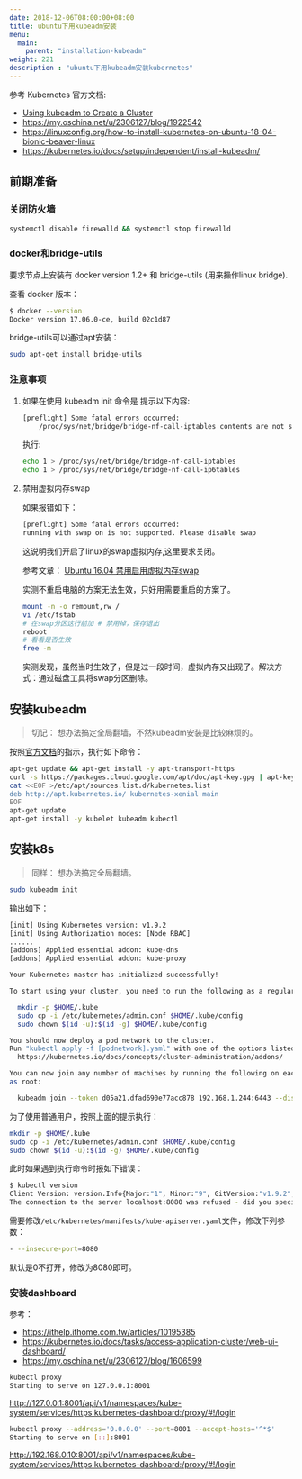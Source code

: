 ```yaml
---
date: 2018-12-06T08:00:00+08:00
title: ubuntu下用kubeadm安装
menu:
  main:
    parent: "installation-kubeadm"
weight: 221
description : "ubuntu下用kubeadm安装kubernetes"
---
```


参考 Kubernetes 官方文档:

- [Using kubeadm to Create a Cluster](https://kubernetes.io/docs/setup/independent/create-cluster-kubeadm/)
- https://my.oschina.net/u/2306127/blog/1922542
- https://linuxconfig.org/how-to-install-kubernetes-on-ubuntu-18-04-bionic-beaver-linux
- https://kubernetes.io/docs/setup/independent/install-kubeadm/

## 前期准备

### 关闭防火墙
```bash
systemctl disable firewalld && systemctl stop firewalld
```

### docker和bridge-utils

要求节点上安装有 docker version 1.2+ 和 bridge-utils (用来操作linux bridge).

查看 docker 版本：

```bash
$ docker --version
Docker version 17.06.0-ce, build 02c1d87
```

bridge-utils可以通过apt安装：

```bash
sudo apt-get install bridge-utils
```

### 注意事项

1. 如果在使用 kubeadm init 命令是 提示以下内容:

    ```bash
    [preflight] Some fatal errors occurred:
        /proc/sys/net/bridge/bridge-nf-call-iptables contents are not set to 1
    ```

    执行:
    ```bash
    echo 1 > /proc/sys/net/bridge/bridge-nf-call-iptables
    echo 1 > /proc/sys/net/bridge/bridge-nf-call-ip6tables
    ```

1. 禁用虚拟内存swap

	如果报错如下：

	```bash
    [preflight] Some fatal errors occurred:
	running with swap on is not supported. Please disable swap
	```

	这说明我们开启了linux的swap虚拟内存,这里要求关闭。

    参考文章： [Ubuntu 16.04 禁用启用虚拟内存swap](http://blog.csdn.net/csdn_duomaomao/article/details/75142769)

    实测不重启电脑的方案无法生效，只好用需要重启的方案了。

    ```bash
    mount -n -o remount,rw /
    vi /etc/fstab
    # 在swap分区这行前加 # 禁用掉，保存退出
    reboot
    # 看看是否生效
    free -m
	 ```

	实测发现，虽然当时生效了，但是过一段时间，虚拟内存又出现了。解决方式：通过磁盘工具将swap分区删除。

## 安装kubeadm

> 切记： 想办法搞定全局翻墙，不然kubeadm安装是比较麻烦的。

按照[官方文档](https://kubernetes.io/docs/setup/independent/install-kubeadm/)的指示，执行如下命令：

```bash
apt-get update && apt-get install -y apt-transport-https
curl -s https://packages.cloud.google.com/apt/doc/apt-key.gpg | apt-key add -
cat <<EOF >/etc/apt/sources.list.d/kubernetes.list
deb http://apt.kubernetes.io/ kubernetes-xenial main
EOF
apt-get update
apt-get install -y kubelet kubeadm kubectl
```

## 安装k8s

> 同样： 想办法搞定全局翻墙。

```bash
sudo kubeadm init
```

输出如下：

```bash
[init] Using Kubernetes version: v1.9.2
[init] Using Authorization modes: [Node RBAC]
......
[addons] Applied essential addon: kube-dns
[addons] Applied essential addon: kube-proxy

Your Kubernetes master has initialized successfully!

To start using your cluster, you need to run the following as a regular user:

  mkdir -p $HOME/.kube
  sudo cp -i /etc/kubernetes/admin.conf $HOME/.kube/config
  sudo chown $(id -u):$(id -g) $HOME/.kube/config

You should now deploy a pod network to the cluster.
Run "kubectl apply -f [podnetwork].yaml" with one of the options listed at:
  https://kubernetes.io/docs/concepts/cluster-administration/addons/

You can now join any number of machines by running the following on each node
as root:

  kubeadm join --token d05a21.dfad690e77acc878 192.168.1.244:6443 --discovery-token-ca-cert-hash sha256:263c07847848652711ecbe62b128d4c7e4a24418995a49c78f4ec3753cf111d4
```

为了使用普通用户，按照上面的提示执行：

```bash
mkdir -p $HOME/.kube
sudo cp -i /etc/kubernetes/admin.conf $HOME/.kube/config
sudo chown $(id -u):$(id -g) $HOME/.kube/config
```

此时如果遇到执行命令时报如下错误：

```bash
$ kubectl version
Client Version: version.Info{Major:"1", Minor:"9", GitVersion:"v1.9.2", GitCommit:"5fa2db2bd46ac79e5e00a4e6ed24191080aa463b", GitTreeState:"clean", BuildDate:"2018-01-18T10:09:24Z", GoVersion:"go1.9.2", Compiler:"gc", Platform:"linux/amd64"}
The connection to the server localhost:8080 was refused - did you specify the right host or port?
```

需要修改`/etc/kubernetes/manifests/kube-apiserver.yaml`文件，修改下列参数：

```bash
- --insecure-port=8080
```

默认是0不打开，修改为8080即可。

### 安装dashboard

参考：

- https://ithelp.ithome.com.tw/articles/10195385
- https://kubernetes.io/docs/tasks/access-application-cluster/web-ui-dashboard/
- https://my.oschina.net/u/2306127/blog/1606599

```bash
kubectl proxy
Starting to serve on 127.0.0.1:8001
```

http://127.0.0.1:8001/api/v1/namespaces/kube-system/services/https:kubernetes-dashboard:/proxy/#!/login

```bash
kubectl proxy --address='0.0.0.0' --port=8001 --accept-hosts='^*$'
Starting to serve on [::]:8001
```

http://192.168.0.10:8001/api/v1/namespaces/kube-system/services/https:kubernetes-dashboard:/proxy/#!/login